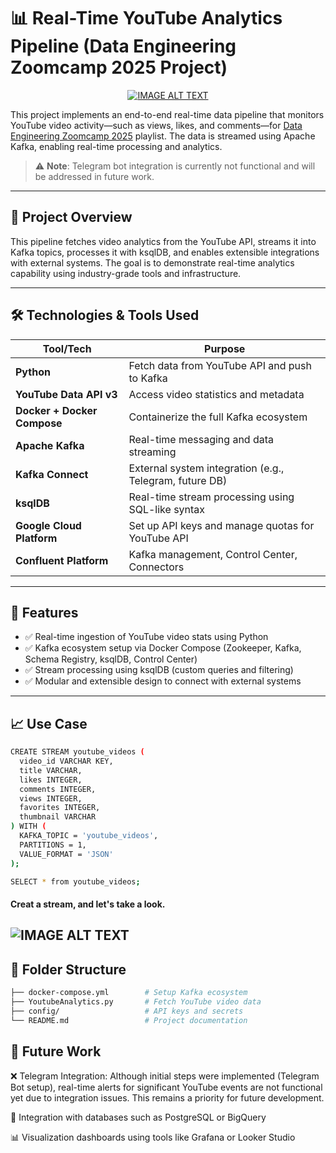 # 📊 Real-Time YouTube Analytics Pipeline (Data Engineering Zoomcamp 2025 Project)

<div align="center">

  <a href="https://www.youtube.com/watch?v=X8cEEwi8DTM&list=PL3MmuxUbc_hJZdpLpRHp7dg6EOx828q6y" title="Video Title">
    <img src="https://i.ytimg.com/vi/X8cEEwi8DTM/hqdefault.jpg?sqp=-oaymwEXCOADEI4CSFryq4qpAwkIARUAAIhCGAE=&rs=AOn4CLCHMXvedNHuTfWxeUXhRUVacYUG3g" alt="IMAGE ALT TEXT" />
  </a>

</div>


This project implements an end-to-end real-time data pipeline that monitors YouTube video activity—such as views, likes, and comments—for [Data Engineering Zoomcamp 2025](https://www.youtube.com/watch?v=X8cEEwi8DTM&list=PL3MmuxUbc_hJZdpLpRHp7dg6EOx828q6y) playlist. The data is streamed using Apache Kafka, enabling real-time processing and analytics.

> ⚠️ **Note**: Telegram bot integration is currently not functional and will be addressed in future work.

---

## 🚀 Project Overview

This pipeline fetches video analytics from the YouTube API, streams it into Kafka topics, processes it with ksqlDB, and enables extensible integrations with external systems. The goal is to demonstrate real-time analytics capability using industry-grade tools and infrastructure.

---

## 🛠 Technologies & Tools Used

| Tool/Tech | Purpose |
|-----------|---------|
| **Python** | Fetch data from YouTube API and push to Kafka |
| **YouTube Data API v3** | Access video statistics and metadata |
| **Docker + Docker Compose** | Containerize the full Kafka ecosystem |
| **Apache Kafka** | Real-time messaging and data streaming |
| **Kafka Connect** | External system integration (e.g., Telegram, future DB) |
| **ksqlDB** | Real-time stream processing using SQL-like syntax |
| **Google Cloud Platform** | Set up API keys and manage quotas for YouTube API |
| **Confluent Platform** | Kafka management, Control Center, Connectors |

---

## 📌 Features

- ✅ Real-time ingestion of YouTube video stats using Python
- ✅ Kafka ecosystem setup via Docker Compose (Zookeeper, Kafka, Schema Registry, ksqlDB, Control Center)
- ✅ Stream processing using ksqlDB (custom queries and filtering)
- ✅ Modular and extensible design to connect with external systems

---

## 📈 Use Case

```bash
CREATE STREAM youtube_videos (
  video_id VARCHAR KEY,
  title VARCHAR,
  likes INTEGER,
  comments INTEGER,
  views INTEGER,
  favorites INTEGER,
  thumbnail VARCHAR
) WITH (
  KAFKA_TOPIC = 'youtube_videos',
  PARTITIONS = 1,
  VALUE_FORMAT = 'JSON'
);

SELECT * from youtube_videos;
```
#### Creat a stream, and let's take a look.
![IMAGE ALT TEXT](https://github.com/Yaxin12/Real-Time-YouTube-Analytics-Pipeline-Data-Engineering-Zoomcamp-2025-Project-/blob/main/image/2.png)
---

## 📂 Folder Structure
```bash
├── docker-compose.yml        # Setup Kafka ecosystem
├── YoutubeAnalytics.py       # Fetch YouTube video data
├── config/                   # API keys and secrets
└── README.md                 # Project documentation
```

## 🔮 Future Work
❌ Telegram Integration: Although initial steps were implemented (Telegram Bot setup), real-time alerts for significant YouTube events are not functional yet due to integration issues. This remains a priority for future development.

🔌 Integration with databases such as PostgreSQL or BigQuery

📊 Visualization dashboards using tools like Grafana or Looker Studio

